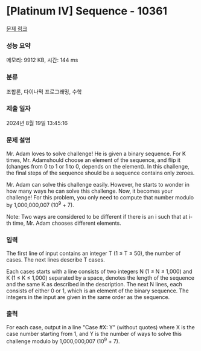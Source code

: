 # [Platinum IV] Sequence - 10361 

[문제 링크](https://www.acmicpc.net/problem/10361) 

### 성능 요약

메모리: 9912 KB, 시간: 144 ms

### 분류

조합론, 다이나믹 프로그래밍, 수학

### 제출 일자

2024년 8월 19일 13:45:16

### 문제 설명

<p>Mr. Adam loves to solve challenge! He is given a binary sequence. For K times, Mr. Adamshould choose an element of the sequence, and flip it (changes from 0 to 1 or 1 to 0, depends on the element). In this challenge, the final steps of the sequence should be a sequence contains only zeroes.</p>

<p>Mr. Adam can solve this challenge easily. However, he starts to wonder in how many ways he can solve this challenge. Now, it becomes your challenge! For this problem, you only need to compute that number modulo by 1,000,000,007 (10<sup>9</sup> + 7).</p>

<p>Note: Two ways are considered to be different if there is an i such that at i-th time, Mr. Adam chooses different elements.</p>

### 입력 

 <p>The first line of input contains an integer T (1 ≤ T ≤ 50), the number of cases. The next lines describe T cases.</p>

<p>Each cases starts with a line consists of two integers N (1 ≤ N ≤ 1,000) and K (1 ≤ K ≤ 1,000) separated by a space, denotes the length of the sequence and the same K as described in the description. The next N lines, each consists of either 0 or 1, which is an element of the binary sequence. The integers in the input are given in the same order as the sequence.</p>

### 출력 

 <p>For each case, output in a line "Case #X: Y" (without quotes) where X is the case number starting from 1, and Y is the number of ways to solve this challenge modulo by 1,000,000,007 (10<sup>9</sup> + 7).</p>

